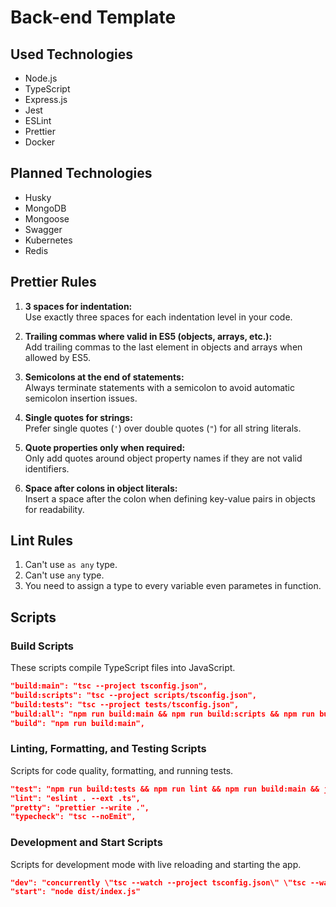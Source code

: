 # Back-end Template

## Used Technologies

-  Node.js
-  TypeScript
-  Express.js
-  Jest
-  ESLint
-  Prettier
-  Docker

## Planned Technologies

-  Husky
-  MongoDB
-  Mongoose
-  Swagger
-  Kubernetes
-  Redis

## Prettier Rules

1. **3 spaces for indentation:**  
   Use exactly three spaces for each indentation level in your code.

2. **Trailing commas where valid in ES5 (objects, arrays, etc.):**  
   Add trailing commas to the last element in objects and arrays when allowed by ES5.

3. **Semicolons at the end of statements:**  
   Always terminate statements with a semicolon to avoid automatic semicolon insertion issues.

4. **Single quotes for strings:**  
   Prefer single quotes (`'`) over double quotes (`"`) for all string literals.

5. **Quote properties only when required:**  
   Only add quotes around object property names if they are not valid identifiers.

6. **Space after colons in object literals:**  
   Insert a space after the colon when defining key-value pairs in objects for readability.

## Lint Rules

1. Can't use `as any` type.
2. Can't use `any` type.
3. You need to assign a type to every variable even parametes in function.

## Scripts

### Build Scripts

These scripts compile TypeScript files into JavaScript.

```json
"build:main": "tsc --project tsconfig.json",
"build:scripts": "tsc --project scripts/tsconfig.json",
"build:tests": "tsc --project tests/tsconfig.json",
"build:all": "npm run build:main && npm run build:scripts && npm run build:tests",
"build": "npm run build:main",
```

### Linting, Formatting, and Testing Scripts

Scripts for code quality, formatting, and running tests.

```json
"test": "npm run build:tests && npm run lint && npm run build:main && jest --config tests/jest.config.js",
"lint": "eslint . --ext .ts",
"pretty": "prettier --write .",
"typecheck": "tsc --noEmit",
```

### Development and Start Scripts

Scripts for development mode with live reloading and starting the app.

```json
"dev": "concurrently \"tsc --watch --project tsconfig.json\" \"tsc --watch --project scripts/tsconfig.json\" \"nodemon dist/index.js\"",
"start": "node dist/index.js"
```
